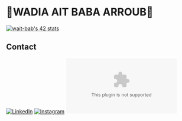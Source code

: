 # 🌟WADIA AIT BABA ARROUB🌟


<a href="https://github.com/oakoudad/badge42">
    <img src="https://badge.mediaplus.ma/darkgray/wait-bab" alt="wait-bab's 42 stats" />
</a>

## Contact

[![LinkedIn](https://www.linkedin.com/in/wadia-ait-baba-arroub-b10230218/)](https://www.linkedin.com) 
[![Instagram](https://www.instagram.com/wadia.edit/)](https://www.instagram.com)
[![Gmail](wadiaaitbabaarroub2gmail.com)](mailto:example@gmail.com)
